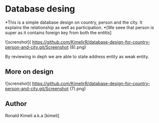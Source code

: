 Database desing
============

*This is a simple database design on country, person and the city. It explains the relationship as well as participation. 
*[We seee that person is super as it contains foreign key from both the entitis]


![screnshot]( https://github.com/KimelirR/database-design-for-country-person-and-city.git/Screenshot (8).png)
<p>
By reviewing in deph we are able to state address entity as weak entity.
</p>

More on design
----

![screnshot]( https://github.com/KimelirR/database-design-for-country-person-and-city.git/Screenshot (7).png)

Author
--------------
Ronald Kimeli a.k.a [kimeli] 


